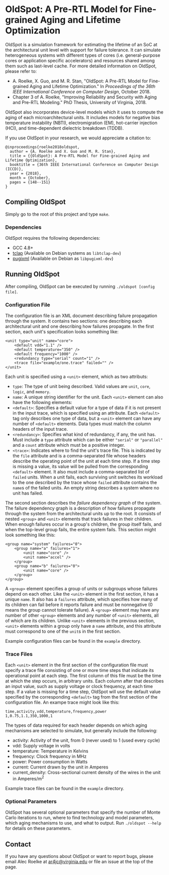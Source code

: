 # OldSpot: A Pre-RTL Model for Fine-grained Aging and Lifetime Optimization
OldSpot is a simulation framework for estimating the lifetime of an SoC at the architectural unit level with support for failure tolerance. It can simulate heterogeneous systems with different types of cores (i.e. general-purpose cores or application specific accelerators) and resources shared among them such as last-level cache. For more detailed information on OldSpot, please refer to:
* A. Roelke, X. Guo, and M. R. Stan, "OldSpot: A Pre-RTL Model for Fine-grained Aging and Lifetime Optimization." In *Proceedings of the 36th IEEE International Conference on Computer Design*, October 2018.
* Chapter 3 of A. Roelke, "Improving Reliability and Security with Aging and Pre-RTL Modeling." PhD Thesis, University of Virginia, 2018.

OldSpot also incorporates device-level models which it uses to compute the aging of each microarchitectural units. It includes models for negative bias temperature instability (NBTI), electromigration (EM), hot-carrier injection (HCI), and time-dependent dielectric breakdown (TDDB).

If you use OldSpot in your research, we would appreciate a citation to:
```
@inproceedings{roelke2018oldspot,
  author = {A. Roelke and X. Guo and M. R. Stan},
  title = {{OldSpot}: A Pre-RTL Model for Fine-grained Aging and Lifetime Optimization},
  booktitle = {36th IEEE International Conference on Computer Design (ICCD)},
  year = {2018},
  month = {October},
  pages = {148--151}
}
```

## Compiling OldSpot
Simply go to the root of this project and type `make`.

### Dependencies
OldSpot requires the following dependencies:
* GCC 4.8+
* [tclap](http://tclap.sourceforge.net/) (Available on Debian systems as `libtclap-dev`)
* [pugixml](https://pugixml.org/) (Available on Debian as `libpugixml-dev`)

## Running OldSpot
After compiling, OldSpot can be executed by running `./oldspot [config file]`.

### Configuration File
The configuration file is an XML document describing failure propagation through the system. It contains two sections: one describing each architectural unit and one describing how failures propagate. In the first section, each unit's specification looks something like:
```
<unit type="unit" name="core">
    <default vdd="1.1" />
    <default temperature="350" />
    <default frequency="1000" />
    <redundancy type="serial" count="1" />
    <trace file="example/one.trace" failed="" />
</unit>
```
Each unit is specified using a `<unit>` element, which as two attributs:
* `type`: The type of unit being described. Valid values are `unit`, `core`, `logic`, and `memory`.
* `name`: A unique string identifier for the unit.
Each `<unit>` element can also have the following elements:
* `<default>`: Specifies a default value for a type of data if it is not present in the input trace, which is specified using an attribute. Each `<default>` tag only describes one type of data, but a `<unit>` element can have any number of `<default>` elements.  Data types must match the column headers of the input trace.
* `<redundancy>`: Specifies what kind of redundancy, if any, the unit has.  Must include a `type` attribute which can be either `"serial"` or `"parallel"` and a `count` attribute which must be a positive integer.
* `<trace>`: Indicates where to find the unit's trace file.  This is indicated by the `file` attribute and is a comma-separated file whose headers describe the operating point of the unit at each time step.  If a time step is missing a value, its value will be pulled from the corresponding `<default>` element. It also must include a comma-separated list of `failed` units. When a unit fails, each surviving unit switches its workload to the one described by the trace whose `failed` attribute contains the `name`s of the failed units. An empty string describes a system where no unit has failed.

The second section describes the *failure dependency graph* of the system. The failure dependency graph is a description of how failures propagate through the system from the architectural units up to the root. It consists of nested `<group>` and `<unit>` elements that track failures in their children. When enough failures occur in a group's children, the group itself fails, and when the top-level group fails, the entire system fails. This section might look something like this:
```
<group name="system" failures="0">
    <group name="a" failures="1">
        <unit name="core" />
        <unit name="accel" />
    </group>
    <group name="b" failures="0">
        <unit name="core" />
    </group>
</group>
```
A `<group>` element specifies a group of units or subgroups whose failures depend on each other. Like the `<unit>` element in the first section, it has a unique `name`. It also has a `failures` attribute, which specifies how many of its children can fail before it reports failure and must be nonnegative (0 means the group cannot tolerate failure). A `<group>` element may have any number of other `<group>` elements and any number of `<unit>` elements, all of which are its children. Unlike `<unit>` elements in the previous section, `<unit>` elements within a group only have a `name` attribute, and this attribute must correspond to one of the `unit`s in the first section.

Example configuration files can be found in the `example` directory.

### Trace Files
Each `<unit>` element in the first section of the configuration file must specify a trace file consisting of one or more time steps that indicate its operational point at each step. The first column of this file must be the time at which the step occurs, in arbitrary units. Each column after that describes an input value, such as supply voltage or clock frequency, at each time step. If a value is missing for a time step, OldSpot will use the default value specified by the corresponding `<default>` tag from the first section of the configuration file. An exampe trace might look like this:
```
time,activity,vdd,temperature,frequency,power
1,0.75,1.1,350,1000,1
```
The types of data required for each header depends on which aging mechanisms are selected to simulate, but generally include the following:
* activity: Activity of the unit, from 0 (never used) to 1 (used every cycle)
* vdd: Supply voltage in volts
* temperature: Temperature in Kelvins
* frequency: Clock frequency in MHz
* power: Power consumption in Watts
* current: Current drawn by the unit in Amperes
* current_density: Cross-sectional current density of the wires in the unit in Amperes/m<sup>2</sup>

Example trace files can be found in the `example` directory.

### Optional Parameters
OldSpot has several optional parameters that specify the number of Monte Carlo iterations to run, where to find technology and model parameters, which aging mechanisms to use, and what to output.  Run `./oldspot --help` for details on these parameters.

## Contact
If you have any questions about OldSpot or want to report bugs, please email Alec Roelke at <ar4jc@virginia.edu> or file an issue at the top of the page.
